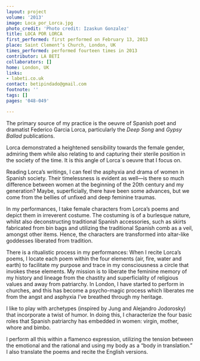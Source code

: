 ```yaml
---
layout: project
volume: '2013'
image: Loca_por_Lorca.jpg
photo_credit: 'Photo credit: Izaskun Gonzalez'
title: LOCA POR LORCA
first_performed: first performed on February 13, 2013
place: Saint Clement’s Church, London, UK
times_performed: performed fourteen times in 2013
contributor: LA BETI
collaborators: []
home: London, UK
links:
- labeti.co.uk
contact: betipindado@gmail.com
footnote: ''
tags: []
pages: '048-049'

---
```


The primary source of my practice is the oeuvre of Spanish poet and dramatist Federico Garcia Lorca, particularly the _Deep Song_ and _Gypsy Ballad_ publications.

Lorca demonstrated a heightened sensibility towards the female gender, admiring them while also relating to and capturing their sterile position in the society of the time. It is this angle of Lorca´s oeuvre that I focus on.

Reading Lorca’s writings, I can feel the asphyxia and drama of women in Spanish society. Their timelessness is evident as well—is there so much difference between women at the beginning of the 20th century and my generation? Maybe, superficially, there have been some advances, but we come from the bellies of unfixed and deep feminine traumas.

In my performances, I take female characters from Lorca’s poems and depict them in irreverent costume. The costuming is of a burlesque nature, whilst also deconstructing traditional Spanish accessories, such as skirts fabricated from bin bags and utilizing the traditional Spanish comb as a veil, amongst other items. Hence, the characters are transformed into altar-like goddesses liberated from tradition.

There is a ritualistic process in my performances: When I recite Lorca’s poems, I locate each poem within the four elements (air, fire, water and earth) to facilitate my purpose and trace in my consciousness a circle that invokes these elements. My mission is to liberate the feminine memory of my history and lineage from the chastity and superficiality of religious values and away from patriarchy. In London, I have started to perform in churches, and this has become a psycho-magic process which liberates me from the angst and asphyxia I’ve breathed through my heritage.

I like to play with archetypes (inspired by Jung and Alejandro Jodorosky) that incorporate a twist of humor. In doing this, I characterize the four basic roles that Spanish patriarchy has embedded in women: virgin, mother, whore and bimbo.

I perform all this within a flamenco expression, utilizing the tension between the emotional and the rational and using my body as a “body in translation.” I also translate the poems and recite the English versions.

